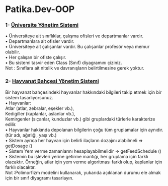 # Patika.Dev-OOP
### 1- [Üniversite Yönetim Sistemi](https://github.com/EmineOzbek/Patika.Dev-OOP/blob/main/UniversiteYonetimSistemi.png) <br/>
• Üniversiteye ait sınıflıklar, çalışma ofisleri ve departmanlar vardır. <br/>
• Departmanlara ait ofisler vardır. <br/>
• Üniversiteye ait çalışanlar vardır. Bu çalışanlar profesör veya memur olabilir. <br/>
• Her çalışan bir ofiste çalışır. <br/>
• Bu sistemi tasvir eden Class (Sınıf) diyagramını çiziniz. <br/>
Not : Sınıflara ait nitelik ve davranışların belirtilmesine gerek yoktur. <br/>

### 2- [Hayvanat Bahçesi Yönetim Sistemi](https://github.com/EmineOzbek/Patika.Dev-OOP/blob/main/HayvanatBahcesiYonetimSistemi.png) <br/>
Bir hayvanat bahçesindeki hayvanlar hakkındaki bilgileri takip etmek için bir sistem tasarlıyorsunuz.  <br/>
• Hayvanlar: <br/>
  Atlar (atlar, zebralar, eşekler vb.), <br/>
  Kedigiller (kaplanlar, aslanlar vb.), <br/>
  Kemirgenler (sıçanlar, kunduzlar vb.) gibi gruplardaki türlerle karakterize edilir.  <br/>
• Hayvanlar hakkında depolanan bilgilerin çoğu tüm gruplamalar için aynıdır.(tür adı, ağırlığı, yaşı vb.) <br/>
• Sistem ayrıca her hayvan için belirli ilaçların dozajını alabilmeli => getDosage () <br/>
• Sistem Yem verme zamanlarını hesaplayabilmelidir => getFeedSchedule () <br/>
• Sistemin bu işlevleri yerine getirme mantığı, her gruplama için farklı olacaktır. Örneğin, atlar için yem verme algoritması farklı olup, kaplanlar için farklı olacaktır. <br/>
Not :Polimorfizm modelini kullanarak, yukarıda açıklanan durumu ele almak için bir sınıf diyagramı tasarlayın. <br/>

